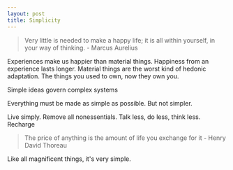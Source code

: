 ```yaml
---
layout: post
title: Simplicity
---
```



> Very little is needed to make a happy life; it is all within yourself, in your way of thinking. - Marcus Aurelius 

Experiences make us happier than material things. Happiness from an experience lasts longer. Material things are the worst kind of hedonic adaptation. The things you used to own, now they own you.
 
Simple ideas govern complex systems

Everything must be made as simple as possible. But not simpler.

Live simply. Remove all nonessentials. Talk less, do less, think less. Recharge

> The price of anything is the amount of life you exchange for it - Henry David Thoreau

Like all magnificent things, it's very simple.


